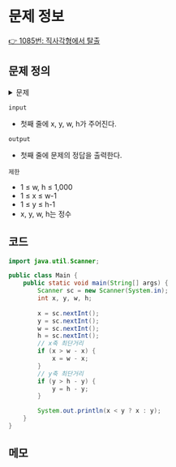# 문제 정보

[👉 1085번: 직사각형에서 탈출](https://www.acmicpc.net/problem/1085)

## 문제 정의
<details><summary> 문제
</summary>

#### 한수는 지금 (x, y)에 있다. 직사각형은 각 변이 좌표축에 평행하고, 왼쪽 아래 꼭짓점은 (0, 0), 오른쪽 위 꼭짓점은 (w, h)에 있다. 직사각형의 경계선까지 가는 거리의 최솟값을 구하는 프로그램을 작성하시오.
</details>

`input`
- 첫째 줄에 x, y, w, h가 주어진다.

`output`
- 첫째 줄에 문제의 정답을 출력한다.

`제한`
- 1 ≤ w, h ≤ 1,000
- 1 ≤ x ≤ w-1
- 1 ≤ y ≤ h-1
- x, y, w, h는 정수

## 코드

```java
import java.util.Scanner;

public class Main {
    public static void main(String[] args) {
        Scanner sc = new Scanner(System.in);
        int x, y, w, h;
        
        x = sc.nextInt();
        y = sc.nextInt();
        w = sc.nextInt();
        h = sc.nextInt();
        // x축 최단거리
        if (x > w - x) {
            x = w - x;
        }
        // y축 최단거리
        if (y > h - y) {
            y = h - y;
        }

        System.out.println(x < y ? x : y);
    }
}
```

## 메모